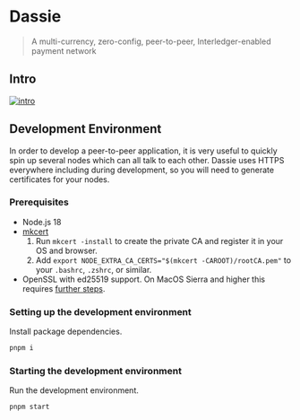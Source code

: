 # Dassie

> A multi-currency, zero-config, peer-to-peer, Interledger-enabled payment network

## Intro 

[![intro](http://img.youtube.com/vi/Whp4RfW3K_U/0.jpg)](http://www.youtube.com/watch?v=Whp4RfW3K_U&t=8371 "Intro")

## Development Environment

In order to develop a peer-to-peer application, it is very useful to quickly spin up several nodes which can all talk to each other. Dassie uses HTTPS everywhere including during development, so you will need to generate certificates for your nodes.

### Prerequisites

- Node.js 18
- [mkcert](https://github.com/FiloSottile/mkcert)
  1. Run `mkcert -install` to create the private CA and register it in your OS and browser.
  2. Add `export NODE_EXTRA_CA_CERTS="$(mkcert -CAROOT)/rootCA.pem"` to your `.bashrc`, `.zshrc`, or similar.
- OpenSSL with ed25519 support. On MacOS Sierra and higher this requires [further steps](https://github.com/justmoon/dassie/issues/3#issuecomment-1312636093).

### Setting up the development environment

Install package dependencies.

```sh
pnpm i
```

### Starting the development environment

Run the development environment.

```sh
pnpm start
```
